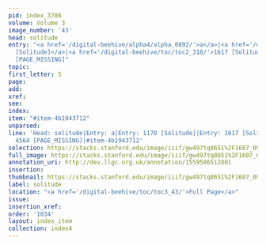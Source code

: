 ```yaml
---
pid: index_3786
volume: Volume 3
image_number: '43'
head: solitude
entry: "<a href='/digital-beehive/alpha4/alpha_0892/'>a</a>|<a href='/digital-beehive/toc/toc2_227/'>1170
  [Solitude]</a>|<a href='/digital-beehive/toc/toc2_318/'>1617 [Solitude]</a>|4564
  [PAGE_MISSING]"
topic: 
first_letter: S
page: 
add: 
xref: 
see: 
index: 
item: "#item-4b1943712"
unparsed: 
line: 'Head: solitude|Entry: a|Entry: 1170 [Solitude]|Entry: 1617 [Solitude]|Entry:
  4564 [PAGE_MISSING]|#item-4b1943712'
selection: https://stacks.stanford.edu/image/iiif/gw497tq8651%2F1607_0986/1587,3040,603,172/full/0/default.jpg
full_image: https://stacks.stanford.edu/image/iiif/gw497tq8651%2F1607_0986/full/full/0/default.jpg
annotation_uri: http://dev.llgc.org.uk/annotation/1559586512801
insertion: 
thumbnail: https://stacks.stanford.edu/image/iiif/gw497tq8651%2F1607_0986/1587,3040,603,172/150,/0/default.jpg
label: solitude
location: "<a href='/digital-beehive/toc/toc3_43/'>Full Page</a>"
issue: 
insertion_xref: 
order: '1034'
layout: index_item
collection: index4
---
```

